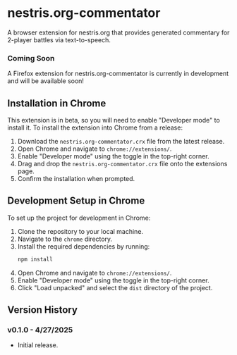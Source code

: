 # nestris.org-commentator

A browser extension for nestris.org that provides generated commentary for 2-player battles via text-to-speech.

### Coming Soon

A Firefox extension for nestris.org-commentator is currently in development and will be available soon!

## Installation in Chrome

This extension is in beta, so you will need to enable "Developer mode" to install it. To install the extension into Chrome from a release:

1. Download the `nestris.org-commentator.crx` file from the latest release.
2. Open Chrome and navigate to `chrome://extensions/`.
3. Enable "Developer mode" using the toggle in the top-right corner.
4. Drag and drop the `nestris.org-commentator.crx` file onto the extensions page.
5. Confirm the installation when prompted.

## Development Setup in Chrome

To set up the project for development in Chrome:

1. Clone the repository to your local machine.
2. Navigate to the `chrome` directory.
3. Install the required dependencies by running:
   ```bash
   npm install
   ```
4. Open Chrome and navigate to `chrome://extensions/`.
5. Enable "Developer mode" using the toggle in the top-right corner.
6. Click "Load unpacked" and select the `dist` directory of the project.

## Version History

### v0.1.0 - 4/27/2025
* Initial release.
